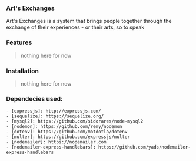 ### Art's Exchanges

Art's Exchanges is a system that brings people together through the exchange of their experiences - or their arts, so to speak

### Features
> nothing here for now
### Installation
> nothing here for now

### Dependecies used:

```ssh 
- [expressjs]: http://expressjs.com/
- [sequelize]: https://sequelize.org/
- [mysql2]: https://github.com/sidorares/node-mysql2
- [nodemon]: https://github.com/remy/nodemon
- [dotenv]: https://github.com/motdotla/dotenv
- [multer]: https://github.com/expressjs/multer
- [nodemailer]: https://nodemailer.com
- [nodemailer-express-handlebars]: https://github.com/yads/nodemailer-express-handlebars
```
    
